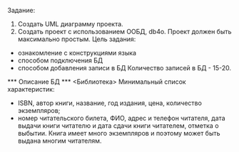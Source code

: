 Задание:

1. Создать UML диаграмму проекта.
2. Создать проект с использованием ООБД, db4o. Проект должен быть максимально
простым. Цель задания:
- ознакомление с конструкциями языка
- способом подключения БД
- способом добавления записи в БД
Количество записей в БД - 15-20.

*** Описание БД ***
<Библиотека>
Минимальный список характеристик:
- ISBN, автор книги, название, год издания, цена, количество экземпляров;
- номер читательского билета, ФИО, адрес и телефон читателя, дата выдачи книги 
  читателю и дата сдачи книги читателем, отметка о выбытии.
Книга имеет много экземпляров и поэтому может быть выдана многим читателям.
